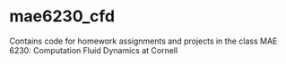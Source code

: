 # mae6230_cfd
Contains code for homework assignments and projects in the class MAE 6230: Computation Fluid Dynamics at Cornell
